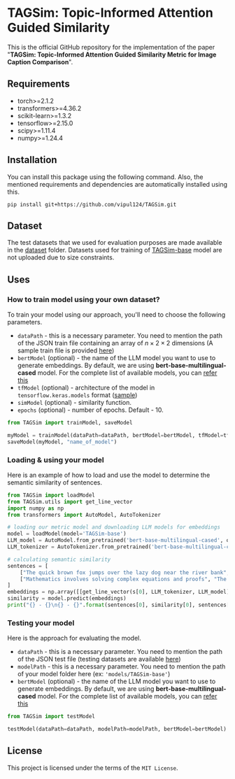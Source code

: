 # TAGSim: Topic-Informed Attention Guided Similarity
This is the official GitHub repository for the implementation of the paper "**TAGSim: Topic-Informed Attention Guided Similarity
Metric for Image Caption Comparison**".

## Requirements
- torch>=2.1.2
- transformers>=4.36.2
- scikit-learn>=1.3.2
- tensorflow>=2.15.0
- scipy>=1.11.4
- numpy>=1.24.4

## Installation
You can install this package using the following command. Also, the mentioned requirements and dependencies are automatically installed using this.
```
pip install git+https://github.com/vipul124/TAGSim.git
```

## Dataset
The test datasets that we used for evaluation purposes are made available in the [dataset](/dataset) folder. Datasets used for training of [TAGSim-base](/TAGSim/models/TAGSim-base) model are not uploaded due to size constraints.

## Uses
### How to train model using your own dataset?
To train your model using our approach, you'll need to choose the following parameters.
- `dataPath` - this is a necessary parameter. You need to mention the path of the JSON train file containing an array of $n \times 2 \times 2$ dimensions (A sample train file is provided [here]())
- `bertModel` (optional) - the name of the LLM model you want to use to generate embeddings. By default, we are using __bert-base-multilingual-cased__ model. For the complete list of available models, you can [refer this](https://huggingface.co/transformers/v3.3.1/pretrained_models.html)
- `tfModel` (optional) - architecture of the model in `tensorflow.keras.models` format ([sample](https://github.com/vipul124/TAGSim/blob/main/TAGSim/training.py#L12-L17))
- `simModel` (optional) - similarity function.
- `epochs` (optional) - number of epochs. Default - 10.
```python
from TAGSim import trainModel, saveModel

myModel = trainModel(dataPath=dataPath, bertModel=bertModel, tfModel=tfModel, simModel=simModel, epochs=epochs)
saveModel(myModel, "name_of_model")
```

### Loading & using your model
Here is an example of how to load and use the model to determine the semantic similarity of sentences.
```python
from TAGSim import loadModel
from TAGSim.utils import get_line_vector
import numpy as np
from transformers import AutoModel, AutoTokenizer

# loading our metric model and downloading LLM models for embeddings
model = loadModel(model='TAGSim-base')
LLM_model = AutoModel.from_pretrained('bert-base-multilingual-cased', output_hidden_states=True, from_tf=False)
LLM_tokenizer = AutoTokenizer.from_pretrained('bert-base-multilingual-cased', output_hidden_states=True, from_tf=False)

# calculating semantic similarity
sentences = [
    ["The quick brown fox jumps over the lazy dog near the river bank", "A quick brown fox jumps over the lazy dog by the river"],
    ["Mathematics involves solving complex equations and proofs", "The tropical rainforest is rich with diverse animal species"]
]
embeddings = np.array([[get_line_vector(s[0], LLM_tokenizer, LLM_model), get_line_vector(s[1], LLM_tokenizer, LLM_model)] for s in sentences])
similarity = model.predict(embeddings)
print("{} - {}\n{} - {}".format(sentences[0], similarity[0], sentences[1], similarity[1]))
```

### Testing your model
Here is the approach for evaluating the model.
- `dataPath` - this is a necessary parameter. You need to mention the path of the JSON test file (testing datasets are available [here](/dataset))
- `modelPath` - this is a necessary parameter. You need to mention the path of your model folder here (ex: `'models/TAGSim-base'`)
- `bertModel` (optional) - the name of the LLM model you want to use to generate embeddings. By default, we are using __bert-base-multilingual-cased__ model. For the complete list of available models, you can [refer this](https://huggingface.co/transformers/v3.3.1/pretrained_models.html)
```python
from TAGSim import testModel

testModel(dataPath=dataPath, modelPath=modelPath, bertModel=bertModel)
```

## License
This project is licensed under the terms of the `MIT License`.
